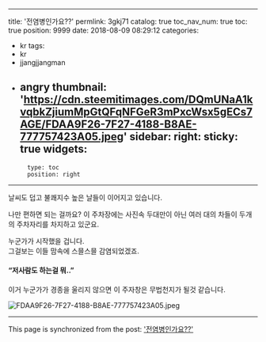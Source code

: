 
---
title: '전염병인가요??'
permlink: 3gkj71
catalog: true
toc_nav_num: true
toc: true
position: 9999
date: 2018-08-09 08:29:12
categories:
- kr
tags:
- kr
- jjangjjangman
- angry
thumbnail: 'https://cdn.steemitimages.com/DQmUNaA1kvqbkZjiumMpGtQFqNFGeR3mPxcWsx5gECs7AGE/FDAA9F26-7F27-4188-B8AE-777757423A05.jpeg'
sidebar:
    right:
        sticky: true
widgets:
    -
        type: toc
        position: right
---


날씨도 덥고 
불쾌지수 높은 날들이 이어지고 
있습니다. 

나만 편하면 되는 걸까요? 
이 주차장에는 사진속 두대만이 
아닌 여러 대의 차들이 
두개의 주차자리를 차지하고 있군요. 

누군가가 시작했을 겁니다.  
그걸보는 이들 맘속에 
스믈스믈 감염되었겠죠. 
#### “저사람도 하는걸 뭐..” 

이거 누군가가 경종을 울리지 않으면
이 주자창은 무법천지가 될것 같습니다. 

![FDAA9F26-7F27-4188-B8AE-777757423A05.jpeg](https://cdn.steemitimages.com/DQmUNaA1kvqbkZjiumMpGtQFqNFGeR3mPxcWsx5gECs7AGE/FDAA9F26-7F27-4188-B8AE-777757423A05.jpeg)

- - -

This page is synchronized from the post: ['전염병인가요??'](https://steemit.com/@kingbit/3gkj71)
